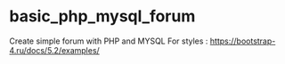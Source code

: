 # basic_php_mysql_forum
Create simple forum with PHP and MYSQL
For styles : https://bootstrap-4.ru/docs/5.2/examples/
